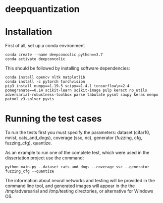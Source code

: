 # deepquantization

# Installation

First of all, set up a conda environment
```
conda create --name deepconcolic python==3.7
conda activate deepconcolic
```
This should be followed by installing software dependencies:
```
conda install opencv nltk matplotlib
conda install -c pytorch torchvision
pip3 install numpy==1.19.5 scipy==1.4.1 tensorflow\>=2.4 pomegranate==0.14 scikit-learn scikit-image pulp keract np_utils adversarial-robustness-toolbox parse tabulate pysmt saxpy keras menpo patool z3-solver pyvis
```
# Running the test cases
To run the tests first you must specify the parameters: dataset (cifar10, mnist, cats_and_dogs), coverage (ssc, nc), generator (fuzzing, cfg, fuzzing_cfg), quantize.

As an example to run one of the complete test, which were used in the dissertation project use the command:
```
python main.py --dataset cats_and_dogs --coverage ssc --generator fuzzing_cfg --quantize
```
The information about neural networks and testing will be provided in the command line tool, and generated images will appear in the the /tmp/adversarial and /tmp/testing directories, or alternative for Windows OS.
